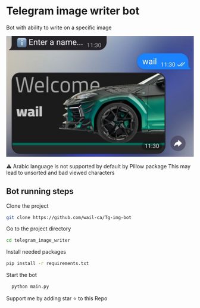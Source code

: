 # Telegram image writer bot

Bot with ability to write on a specific image

![image](https://github.com/wail-ca/Tg-img-bot/blob/main/design.png)


⚠️ Arabic language is not supported by default by Pillow package
This may lead to unsorted and bad viewed characters
## Bot running steps

Clone the project

```bash
git clone https://github.com/wail-ca/Tg-img-bot
```

Go to the project directory

```bash
cd telegram_image_writer
```

Install needed packages

```bash
pip install -r requirements.txt
```

Start the bot

```bash
  python main.py
```
Support me by adding star ⭐ to this Repo
